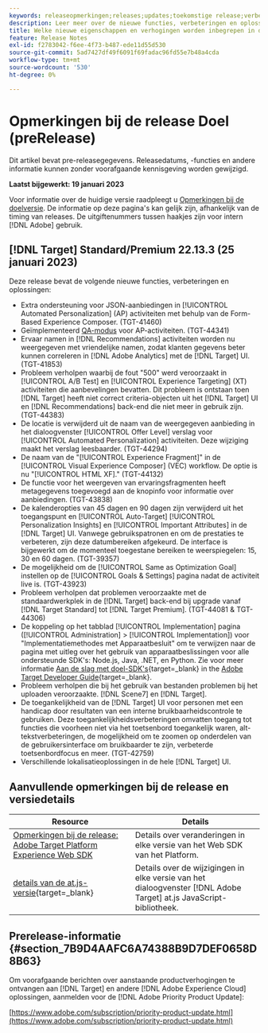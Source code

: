 ```yaml
---
keywords: releaseopmerkingen;releases;updates;toekomstige release;verbeteringen;nieuwe functies;oplossingen;updates;pre-release
description: Leer meer over de nieuwe functies, verbeteringen en oplossingen in de komende release van Adobe Target, waaronder SDK's, API's en JavaScript-bibliotheken.
title: Welke nieuwe eigenschappen en verhogingen worden inbegrepen in de aanstaande Versie?
feature: Release Notes
exl-id: f2783042-f6ee-4f73-b487-ede11d55d530
source-git-commit: 5ad7427df49f6091f69fadac96fd55e7b48a4cda
workflow-type: tm+mt
source-wordcount: '530'
ht-degree: 0%

---
```


# Opmerkingen bij de release Doel (preRelease)

Dit artikel bevat pre-releasegegevens. Releasedatums, -functies en andere informatie kunnen zonder voorafgaande kennisgeving worden gewijzigd.

**Laatst bijgewerkt: 19 januari 2023**

Voor informatie over de huidige versie raadpleegt u [Opmerkingen bij de doelversie](release-notes.md). De informatie op deze pagina&#39;s kan gelijk zijn, afhankelijk van de timing van releases. De uitgiftenummers tussen haakjes zijn voor intern [!DNL Adobe] gebruik.

## [!DNL Target] Standard/Premium 22.13.3 (25 januari 2023)

Deze release bevat de volgende nieuwe functies, verbeteringen en oplossingen:

* Extra ondersteuning voor JSON-aanbiedingen in [!UICONTROL Automated Personalization] (AP) activiteiten met behulp van de Form-Based Experience Composer. (TGT-41460)
* Geïmplementeerd [QA-modus](/help/main/c-activities/c-activity-qa/activity-qa.md) voor AP-activiteiten. (TGT-44341)
* Ervaar namen in [!DNL Recommendations] activiteiten worden nu weergegeven met vriendelijke namen, zodat klanten gegevens beter kunnen correleren in [!DNL Adobe Analytics] met de [!DNL Target] UI. (TGT-41853)
* Probleem verholpen waarbij de fout &quot;500&quot; werd veroorzaakt in [!UICONTROL A/B Test] en [!UICONTROL Experience Targeting] (XT) activiteiten die aanbevelingen bevatten. Dit probleem is ontstaan toen [!DNL Target] heeft niet correct criteria-objecten uit het [!DNL Target] UI en [!DNL Recommendations] back-end die niet meer in gebruik zijn. (TGT-44383)
* De locatie is verwijderd uit de naam van de weergegeven aanbieding in het dialoogvenster [!UICONTROL Offer Level] verslag voor [!UICONTROL Automated Personalization] activiteiten. Deze wijziging maakt het verslag leesbaarder. (TGT-44294)
* De naam van de &quot;[!UICONTROL Experience Fragment]&quot; in de [!UICONTROL Visual Experience Composer] (VEC) workflow. De optie is nu &quot;[!UICONTROL HTML XF].&quot; (TGT-44132)
* De functie voor het weergeven van ervaringsfragmenten heeft metagegevens toegevoegd aan de knopinfo voor informatie over aanbiedingen. (TGT-43838)
* De kalenderopties van 45 dagen en 90 dagen zijn verwijderd uit het toegangspunt en [!UICONTROL Auto-Target] [!UICONTROL Personalization Insights] en [!UICONTROL Important Attributes] in de [!DNL Target] UI. Vanwege gebruikspatronen en om de prestaties te verbeteren, zijn deze datumbereiken afgekeurd. De interface is bijgewerkt om de momenteel toegestane bereiken te weerspiegelen: 15, 30 en 60 dagen. (TGT-39357)
* De mogelijkheid om de [!UICONTROL Same as Optimization Goal] instellen op de [!UICONTROL Goals & Settings] pagina nadat de activiteit live is. (TGT-43923)
* Probleem verholpen dat problemen veroorzaakte met de standaardwerkplek in de [!DNL Target] back-end bij upgrade vanaf [!DNL Target Standard] tot [!DNL Target Premium]. (TGT-44081 &amp; TGT-44306)
* De koppeling op het tabblad [!UICONTROL Implementation] pagina ([!UICONTROL Administration] > [!UICONTROL Implementation]) voor &quot;Implementatiemethodes met Apparaatbesluit&quot; om te verwijzen naar de pagina met uitleg over het gebruik van apparaatbeslissingen voor alle ondersteunde SDK&#39;s: Node.js, Java, .NET, en Python. Zie voor meer informatie [Aan de slag met doel-SDK&#39;s](https://developer.adobe.com/target/implement/server-side/sdk-guides/getting-started/){target=_blank} in the [Adobe Target Developer Guide](https://developer.adobe.com/target/){target=_blank}.
* Probleem verholpen die bij het gebruik van bestanden problemen bij het uploaden veroorzaakte. [!DNL Scene7] en [!DNL Target].
* De toegankelijkheid van de [!DNL Target] UI voor personen met een handicap door resultaten van een interne bruikbaarheidscontrole te gebruiken. Deze toegankelijkheidsverbeteringen omvatten toegang tot functies die voorheen niet via het toetsenbord toegankelijk waren, alt-tekstverbeteringen, de mogelijkheid om te zoomen op onderdelen van de gebruikersinterface om bruikbaarder te zijn, verbeterde toetsenbordfocus en meer.   (TGT-42759)
* Verschillende lokalisatieoplossingen in de hele [!DNL Target] UI.

## Aanvullende opmerkingen bij de release en versiedetails

| Resource | Details |
|--- |--- |
| [Opmerkingen bij de release: Adobe Target Platform Experience Web SDK](https://experienceleague.adobe.com/docs/experience-platform/edge/release-notes.html?lang=en) | Details over veranderingen in elke versie van het Web SDK van het Platform. |
| [details van de at.js-versie](https://developer.adobe.com/target/implement/client-side/atjs/target-atjs-versions/){target=_blank} | Details over de wijzigingen in elke versie van het dialoogvenster [!DNL Adobe Target] at.js JavaScript-bibliotheek. |


## Prerelease-informatie {#section_7B9D4AAFC6A74388B9D7DEF0658D8B63}

Om voorafgaande berichten over aanstaande productverhogingen te ontvangen aan [!DNL Target] en andere [!DNL Adobe Experience Cloud] oplossingen, aanmelden voor de [!DNL Adobe Priority Product Update]:

[https://www.adobe.com/subscription/priority-product-update.html](https://www.adobe.com/subscription/priority-product-update.html)
